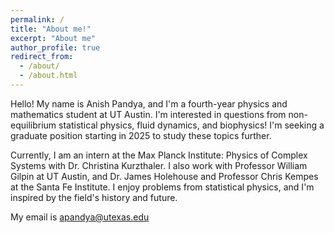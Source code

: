 ```yaml
---
permalink: /
title: "About me!"
excerpt: "About me"
author_profile: true
redirect_from: 
  - /about/
  - /about.html
---
```


Hello! My name is Anish Pandya, and I'm a fourth-year physics and mathematics student at UT Austin. I'm interested in questions from non-equilibrium statistical physics, fluid dynamics, and biophysics! I'm seeking a graduate position starting in 2025 to study these topics further.

Currently, I am an intern at the Max Planck Institute: Physics of Complex Systems with Dr. Christina Kurzthaler. I also work with Professor William Gilpin at UT Austin, and Dr. James Holehouse and Professor Chris Kempes at the Santa Fe Institute. I enjoy problems from statistical physics, and I'm inspired by the field's history and future.

My email is apandya@utexas.edu